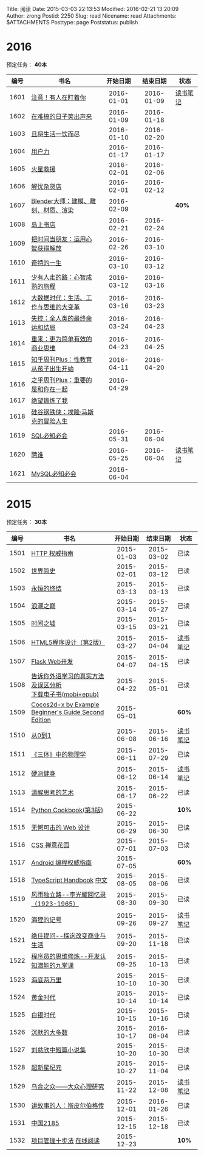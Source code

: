 Title: 阅读
Date: 2015-03-03 22:13:53
Modified: 2016-02-21 13:20:09
Author: zrong
Postid: 2250
Slug: read
Nicename: read
Attachments: $ATTACHMENTS
Posttype: page
Poststatus: publish

<a name="2016"></a>
# 2016

预定任务： **40本**

|编号|书名|开始日期|结束日期|状态|
|----|----|:----:|:----:|----|
|1601| [注意！有人在盯着你][1601] |  2016-01-01 | 2016-01-09 | [读书笔记][1601m] |
|1602| [在难搞的日子笑出声来][1602] | 2016-01-09 | 2016-01-18 | |
|1603| [且将生活一饮而尽][1603] | 2016-01-10 | 2016-02-20 | |
|1604| [用户力][1604] | 2016-01-17 | 2016-01-17 | |
|1605| [火星救援][1605] | 2016-02-01 | 2016-02-06 | |
|1606| [解忧杂货店][1606] | 2016-02-01 | 2016-02-12 | |
|1607| [Blender大师：建模、雕刻、材质、渲染][1607] | 2016-02-09 |  | **40%** |
|1608| [岛上书店][1608] | 2016-02-21 | 2016-02-24 |  |
|1609| [把时间当朋友：运用心智获得解放][1609] | 2016-02-26 | 2016-03-10 |  |
|1610| [奇特的一生][1610] | 2016-03-10 | 2016-03-12 |  |
|1611| [少有人走的路：心智成熟的旅程][1611] | 2016-03-12 | 2016-03-16 |  |
|1612| [大数据时代：生活、工作与思维的大变革][1612] | 2016-03-16 | 2016-03-23 |  |
|1613| [失控：全人类的最终命运和结局][1613] | 2016-03-24 | 2016-04-23 |  |
|1614| [重来：更为简单有效的商业思维][1614] | 2016-04-23 | 2016-04-25 |  |
|1615| [知乎周刊Plus：性教育从孩子出生开始][1615] | 2016-04-11 | 2016-04-20 |  |
|1616| [之乎周刊Plus：重要的是和你在一起][1616] | 2016-04-29 |  |  |
|1617| [绝望锻炼了我][1617] |  |  |  |
|1618| [硅谷钢铁侠：埃隆·马斯克的冒险人生][1618] |  |  |  |
|1619| [SQL必知必会][1619] | 2016-05-31 | 2016-06-04 |  |
|1620| [聘谁][1620] | 2016-05-25 | 2016-06-04 | [读书笔记][1620m] |
|1621| [MySQL必知必会][1621] | 2016-06-04 | |  |


[1601]: http://book.douban.com/subject/11524362/
[1601m]: http://zengrong.net/post/2411.htm
[1602]: http://book.douban.com/subject/25777982/
[1603]: http://book.douban.com/subject/26648238/
[1604]: http://book.douban.com/subject/26685458/
[1605]: http://book.douban.com/subject/26586492/
[1606]: http://book.douban.com/subject/25862578/
[1607]: http://book.douban.com/subject/25866329/
[1608]: http://book.douban.com/subject/26340138/
[1609]: http://book.douban.com/subject/3609132/
[1610]: https://book.douban.com/subject/1115353/
[1611]: https://book.douban.com/subject/1775691/
[1612]: https://book.douban.com/subject/20429677/
[1613]: https://book.douban.com/subject/5375620/
[1614]: https://book.douban.com/subject/5320866/
[1615]: https://book.douban.com/subject/26766330/
[1616]: https://book.douban.com/subject/26766337/
[1617]: https://book.douban.com/subject/24257591/
[1618]: https://book.douban.com/subject/26759508/
[1619]: https://book.douban.com/subject/24250054/
[1620]: https://book.douban.com/subject/3878077/
[1620m]: https://zengrong.net/post/2555.htm
[1621]: https://book.douban.com/subject/3354490/


<a name="2015"></a>
# 2015

预定任务： **30本**

|编号|书名|开始日期|结束日期|状态|
|----|----|:----:|:----:|----|
|1501| [HTTP 权威指南][1] | 2015-01-03 | 2015-03-02 | 已读 |
|1502| [世界简史][2] | 2015-02-01 | 2015-03-12 | 已读 |
|1503| [永恒的终结][3] | 2015-03-13 | 2015-03-13 | 已读 |
|1504| [浪潮之巅][4] | 2015-03-14 | 2015-05-27 | 已读 |
|1505| [时间之墟][5] | 2015-03-15 | 2015-03-21 | 已读 |
|1506| [HTML5程序设计（第2版）][6] | 2015-03-27 | 2015-04-04 | [读书笔记][6m] |
|1507| [Flask Web开发][7] | 2015-04-07 | 2015-04-15| 已读 |
|1508| [告诉你外语学习的真实方法及误区分析][8] <br> [下载电子书(mobi+epub)][8d] |2015-04-22 | 2015-05-01 | 已读 |
|1509| [Cocos2d-x by Example Beginner's Guide Second Edition][9] | 2015-05-01 | | **60%** |
|1510| [从0到1][10] | 2015-06-08 | 2015-06-16 | [读书笔记][10m] | 已读 |
|1511| [《三体》中的物理学][11] |  2015-06-11 | 2015-07-29 | 已读 |
|1512| [硬派健身][12] |  2015-06-12 | 2015-06-14 | [读书笔记][12m] |
|1513| [清醒思考的艺术][13] |  2015-06-17 | 2015-06-22 | 已读 |
|1514| [Python Cookbook(第3版)][14] | 2015-06-22 | | **10%** |
|1515| [无懈可击的 Web 设计][15] |  2015-06-29 | 2015-06-30| 已读 |
|1516| [CSS 禅意花园][16] |  2015-07-01 | 2015-07-03 | 已读 |
|1517| [Android 编程权威指南][17] | 2015-07-05 | | **60%** |
|1518| [TypeScript Handbook][18] [中文][18a]| 2015-08-05 | 2015-08-06 | 已读 |
|1519| [风雨独立路--李光耀回忆录（1923-1965）][19] |  2015-08-30 | 2015-09-30 | 已读 |
|1520| [海狸的记号][20] |  2015-09-26 | 2015-09-27 | [读书笔记][20m] |
|1521| [绝佳提问--探询改变商业与生活][21] |  2015-09-20 | 2015-11-18 | 已读 |
|1522| [程序员的思维修炼--开发认知潜能的九堂课][22] |  2015-09-25 | 2015-10-13 | 已读 |
|1523| [海底两万里][23] |  2015-10-10 | 2015-10-30 | 已读 |
|1524| [黄金时代][24] |  2015-10-14 | 2015-10-14 | 已读 |
|1525| [白银时代][25] |  2015-10-15 | 2015-10-16 | 已读 |
|1526| [沉默的大多数][26] | 2015-10-17 | 2016-06-04 | 已读 |
|1527| [刘慈欣中短篇小说集][27] |  2015-10-20 | 2015-10-30 | 已读 |
|1528| [超新星纪元][28] |  2015-10-27 | 2015-11-04 | 已读 |
|1529| [乌合之众——大众心理研究][29] |  2015-11-22 | 2015-12-08 | [读书笔记][29m] |
|1530| [讲故事的人：斯皮尔伯格传][30] | 2015-12-01 | 2016-01-26 | 已读 |
|1531| [中国2185][31] |  2015-12-15 | 2015-12-18 | 已读 |
|1532| [项目管理十步法][32] [在线阅读][32a] | 2015-12-23 |  | **10%** |

[1]: http://book.douban.com/subject/10746113/
[2]: http://book.douban.com/subject/10485421/
[3]: http://book.douban.com/subject/25829693/
[4]: http://book.douban.com/subject/6709783/
[5]: http://book.douban.com/subject/24935042/
[6]: http://book.douban.com/subject/10608238/
[6m]: http://zengrong.net/post/2274.htm
[7]: http://book.douban.com/subject/26274202/
[8]: http://bbs.tianya.cn/post-english-121795-1.shtml
[8d]: http://zengrong.net/download/121/
[9]: https://www.packtpub.com/game-development/cocos2d-x-example-beginners-guide-second-edition
[10]: http://book.douban.com/subject/26297606/
[10m]: http://zengrong.net/post/2333.htm
[11]: http://book.douban.com/subject/26352270/
[12]: http://book.douban.com/subject/26359758/
[12m]: http://zengrong.net/post/2328.htm
[13]: http://book.douban.com/subject/20492550/
[14]: http://book.douban.com/subject/26381341/
[15]: http://book.douban.com/subject/10733265/
[16]: http://book.douban.com/subject/2052176/
[17]: http://book.douban.com/subject/25848404/
[18]: http://www.typescriptlang.org/Handbook
[18a]: http://zhongsp.gitbooks.io/typescript-handbook/content/
[19]: http://book.douban.com/subject/1082102/
[20]: http://book.douban.com/subject/4710853/
[20m]: http://zengrong.net/post/2370.htm
[21]: http://book.douban.com/subject/26392294/
[22]: http://book.douban.com/subject/5372651/
[23]: http://book.douban.com/subject/1703952/
[24]: http://book.douban.com/subject/3071688/
[25]: http://book.douban.com/subject/1132956/
[26]: http://book.douban.com/subject/1776683/
[27]: http://book.douban.com/subject/10767124/
[28]: http://book.douban.com/subject/3636385/
[29]: http://book.douban.com/subject/1012611/
[29m]: http://zengrong.net/post/2407.htm
[30]: http://book.douban.com/subject/26318807/
[31]: http://book.douban.com/subject/24253393/
[32]: http://book.douban.com/subject/1291070/
[32a]: https://books.google.com/books?id=XuXp0UjwjKEC&printsec=frontcover&hl=zh-CN#v=onepage&q&f=false
